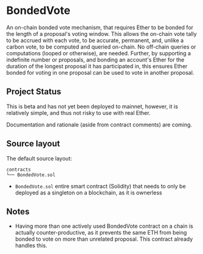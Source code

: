 # BondedVote

An on-chain bonded vote mechanism, that requires Ether to be bonded for the length of a proposal's voting window. This allows the on-chain vote tally to be accrued with each vote, to be accurate, permanent, and, unlike a carbon vote, to be computed and queried on-chain. No off-chain queries or computations (looped or otherwise), are needed. Further, by supporting a indefinite number or proposals, and bonding an account's Ether for the duration of the longest proposal it has participated in, this ensures Ether bonded for voting in one proposal can be used to vote in another proposal.

## Project Status
This is beta and has not yet been deployed to mainnet, however, it is relatively simple, and thus not risky to use with real Ether. 

Documentation and rationale (aside from contract comments) are coming.

## Source layout

The default source layout:

```
contracts
└── BondedVote.sol
```

* `BondedVote.sol` entire smart contract (Solidity) that needs to only be deployed as a singleton on a blockchain, as it is ownerless

## Notes

* Having more than one actively used BondedVote contract on a chain is actually counter-productive, as it prevents the same ETH from being bonded to vote on more than unrelated proposal. This contract already handles this.